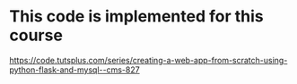 # This code is implemented for this course 

https://code.tutsplus.com/series/creating-a-web-app-from-scratch-using-python-flask-and-mysql--cms-827